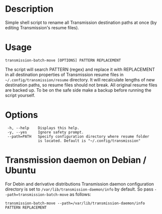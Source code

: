 Description
===========

Simple shell script to rename all Transmission destination paths at once (by
editing Transmission's resume files).

Usage
=====

    transmission-batch-move [OPTIONS] PATTERN REPLACEMENT

The script will search PATTERN (regex) and replace it with REPLACEMENT
in all destination properties of Transmission resume files in
`~/.config/transmission/resume` directory. It will recalculate lengths
of new destination paths, so resume files should not break. All
original resume files are backed up. To be on the safe side make a
backup before running the script yourself.

Options
=======

     -h, --help    Displays this help.
     -y, --yes     Ignore safety prompt.
     --path=PATH   Specify configuration directory where resume folder
                   is located. Default is "~/.config/transmission"

Transmission daemon on Debian / Ubuntu
======================================

For Debin and derivative distributions Transmission daemon
configuration directory is set to `/var/lib/transmission-daemon/info`
by default. So pass `--path=transmission-batch-move` as follows:

    transmission-batch-move --path=/var/lib/transmission-daemon/info PATTERN REPLACEMENT

